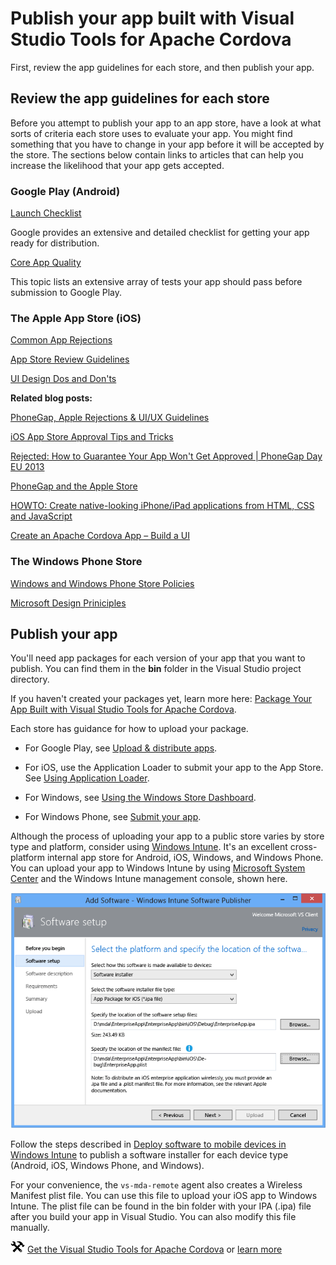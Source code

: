 <properties
   pageTitle="Publish your app built with Visual Studio Tools for Apache Cordova | Cordova"
   description="description"
   services="na"
   documentationCenter=""
   authors="normesta"
   tags=""/>
<tags
   ms.service="na"
   ms.devlang="javascript"
   ms.topic="article"
   ms.tgt_pltfrm="mobile-multiple"
   ms.workload="na"
   ms.date="11/13/2015"
   ms.author="normesta"/>

# Publish your app built with Visual Studio Tools for Apache Cordova

First, review the app guidelines for each store, and then publish your app.

## Review the app guidelines for each store

Before you attempt to publish your app to an app store, have a look at what sorts of criteria each store uses to evaluate your app. You might find something that you have to change in your app before it will be accepted by the store. The sections below contain links to articles that can help you increase the likelihood that your app gets accepted.

### Google Play (Android)

[Launch Checklist](http://developer.android.com/distribute/tools/launch-checklist.html)

Google provides an extensive and detailed checklist for getting your app ready for distribution.

[Core App Quality](http://developer.android.com/distribute/essentials/quality/core.html)

This topic lists an extensive array of tests your app should pass before submission to Google Play.

### The Apple App Store (iOS)

[Common App Rejections](https://developer.apple.com/app-store/review/rejections/)

[App Store Review Guidelines](https://developer.apple.com/app-store/review/guidelines/)

[UI Design Dos and Don'ts](https://developer.apple.com/design/tips/)

**Related blog posts:**

[PhoneGap, Apple Rejections & UI/UX Guidelines](http://www.tricedesigns.com/2012/10/03/phonegap-apple-rejections-uiux-guidelines/)

[iOS App Store Approval Tips and Tricks](http://blogs.telerik.com/appbuilder/posts/13-05-16/ios-app-store-approval-tips-and-tricks)

[Rejected: How to Guarantee Your App Won't Get Approved | PhoneGap Day EU 2013](http://www.youtube.com/watch?v=-xIugmJ6ks4)

[PhoneGap and the Apple Store](http://www.awesome-robot.com/article/PhoneGap_and_the_Apple_Store/)

[HOWTO: Create native-looking iPhone/iPad applications from HTML, CSS and JavaScript](http://matt.might.net/articles/how-to-native-iphone-ipad-apps-in-javascript/)

[Create an Apache Cordova App – Build a UI](../getting-started/create-first-app-using-vs-tools-apache-cordova.md#BuildUI)

### The Windows Phone Store

[Windows and Windows Phone Store Policies](https://msdn.microsoft.com/library/windows/apps/dn764944.aspx)

[Microsoft Design Priniciples](https://msdn.microsoft.com/library/windows/apps/hh781237.aspx)

## Publish your app

You'll need app packages for each version of your app that you want to publish. You can find them in the **bin** folder in the Visual Studio project directory.

If you haven't created your packages yet, learn more here: [Package Your App Built with Visual Studio Tools for Apache Cordova](package-app-built-with-visual-studio.md).

Each store has guidance for how to upload your package.  

*   For Google Play, see [Upload & distribute apps](https://support.google.com/googleplay/android-developer/answer/113469?hl=en).

*   For iOS, use the Application Loader to submit your app to the App Store. See [Using Application Loader](https://itunesconnect.apple.com/docs/UsingApplicationLoader.pdf).

*   For Windows, see [Using the Windows Store Dashboard](https://msdn.microsoft.com/library/windows/apps/hh967767.aspx).

*   For Windows Phone, see [Submit your app](https://msdn.microsoft.com/library/windowsphone/help/jj206724.aspx).

Although the process of uploading your app to a public store varies by store type and platform, consider using [Windows Intune](https://www.microsoft.com/server-cloud/products/windows-intune/default.aspx#fbid=Zjhx4IFbY3b). It's an excellent cross-platform internal app store for Android, iOS, Windows, and Windows Phone. You can upload your app to Windows Intune by using [Microsoft System Center](https://www.microsoft.com/server-cloud/products/system-center-2012-r2/default.aspx#fbid=Zjhx4IFbY3b) and the Windows Intune management console, shown here.

![Using InTune to create an internal app store](media/publish-app-built-with-visual-studio/publish-intune.png)

Follow the steps described in [Deploy software to mobile devices in Windows Intune](https://technet.microsoft.com/library/dn646972.aspx) to publish a software installer for each device type (Android, iOS, Windows Phone, and Windows).

For your convenience, the `vs-mda-remote` agent also creates a Wireless Manifest plist file. You can use this file to upload your iOS app to Windows Intune. The plist file can be found in the bin folder with your IPA (.ipa) file after you build your app in Visual Studio. You can also modify this file manually.

![Download the tools](media/publish-app-built-with-visual-studio/publish-download-link.png) [Get the Visual Studio Tools for Apache Cordova](http://aka.ms/mchm38) or [learn more](https://www.visualstudio.com/cordova-vs.aspx)
